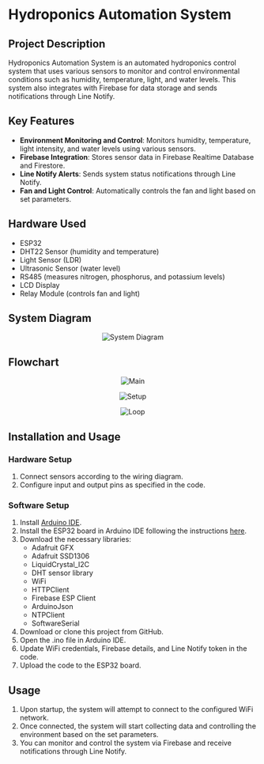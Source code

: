 # Hydroponics Automation System

## Project Description
Hydroponics Automation System is an automated hydroponics control system that uses various sensors to monitor and control environmental conditions such as humidity, temperature, light, and water levels. This system also integrates with Firebase for data storage and sends notifications through Line Notify.

## Key Features
- **Environment Monitoring and Control**: Monitors humidity, temperature, light intensity, and water levels using various sensors.
- **Firebase Integration**: Stores sensor data in Firebase Realtime Database and Firestore.
- **Line Notify Alerts**: Sends system status notifications through Line Notify.
- **Fan and Light Control**: Automatically controls the fan and light based on set parameters.

## Hardware Used
- ESP32
- DHT22 Sensor (humidity and temperature)
- Light Sensor (LDR)
- Ultrasonic Sensor (water level)
- RS485 (measures nitrogen, phosphorus, and potassium levels)
- LCD Display
- Relay Module (controls fan and light)

## System Diagram
<p align="center">
  <img src="https://github.com/zacntk/Hydroponics-Automation-System/blob/main/Images/System%20Diagram.png" alt="System Diagram" />
</p>

## Flowchart
<p align="center">
  <img src="https://github.com/zacntk/Hydroponics-Automation-System/blob/main/Images/Main.png" alt="Main" />
</p>
<p align="center">
  <img src="https://github.com/zacntk/Hydroponics-Automation-System/blob/main/Images/Setup.png" alt="Setup" />
</p>
<p align="center">
  <img src="https://github.com/zacntk/Hydroponics-Automation-System/blob/main/Images/Loop.png" alt="Loop" />
</p>

## Installation and Usage
### Hardware Setup
1. Connect sensors according to the wiring diagram.
2. Configure input and output pins as specified in the code.

### Software Setup
1. Install [Arduino IDE](https://www.arduino.cc/en/software).
2. Install the ESP32 board in Arduino IDE following the instructions [here](https://randomnerdtutorials.com/installing-the-esp32-board-in-arduino-ide-windows-instructions/).
3. Download the necessary libraries:
   - Adafruit GFX
   - Adafruit SSD1306
   - LiquidCrystal_I2C
   - DHT sensor library
   - WiFi
   - HTTPClient
   - Firebase ESP Client
   - ArduinoJson
   - NTPClient
   - SoftwareSerial
4. Download or clone this project from GitHub.
5. Open the .ino file in Arduino IDE.
6. Update WiFi credentials, Firebase details, and Line Notify token in the code.
7. Upload the code to the ESP32 board.

## Usage
1. Upon startup, the system will attempt to connect to the configured WiFi network.
2. Once connected, the system will start collecting data and controlling the environment based on the set parameters.
3. You can monitor and control the system via Firebase and receive notifications through Line Notify.
